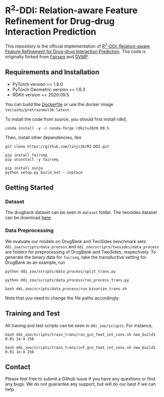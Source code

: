 # R<sup>2</sup>-DDI: Relation-aware Feature Refinement for Drug-drug Interaction Prediction
This repository is the official implementation of [R<sup>2</sup>-DDI: Relation-aware Feature Refinement for Drug-drug Interaction Prediction](https://academic.oup.com/bib/advance-article/doi/10.1093/bib/bbac576/6961471?utm_source=authortollfreelink&utm_campaign=bib&utm_medium=email&guestAccessKey=189b0995-bc41-40fc-b625-bf34b44ff21e&login=true). The code is originally forked from [Fairseq](https://github.com/pytorch/fairseq) and [DVMP](https://github.com/microsoft/DVMP).

## Requirements and Installation
* PyTorch version == 1.8.0
* PyTorch Geometric version == 1.6.3
* RDKit version == 2020.09.5

You can build the [Dockerfile](Dockerfile) or use the docker image `teslazhu/pretrainmol36:latest`.

To install the code from source, you should first install rdkit,
```
conda install -y -c conda-forge rdkit=2020.09.5
```
Then, install other dependencies, like
```
git clone https://github.com/linjc16/R2-DDI.git

pip install fairseq
pip uninstall -y fairseq 

pip install ninja
python setup.py build_ext --inplace
```
## Getting Started
### Dataset
The drugbank dataset can be seen in `dataset` folder. The twosides dataset can be download [here](https://figshare.com/articles/dataset/R2-DDI_Twosides_Dataset/22495666).

### Data Preprocessing
We evaluate our models on DrugBank and TwoSides benchmark sets. `ddi_zoo/scripts/data_process` and `ddi_zoo/scripts/twosides/data_process` are folders for preprocessing of DrugBank and TwoSides, respectively. To generate the binary data for `fairseq`, take the transductive setting for DrugBank as an example, run
```
python ddi_zoo/scripts/data_process/split_trans.py

python ddi_zoo/scripts/data_process/run_process_trans.py

bash ddi_zoo/scripts/data_process/run_binarize_trans.sh
```

Note that you need to change the file paths accordingly.

## Training and Test
All traning and test scripts can be seen in `ddi_zoo/scripts`. For instance,
```
bash ddi_zoo/scripts/train_trans/run_gcn_feat_int_cons.sh new_build1 0.01 1e-4 256

bash ddi_zoo/scripts/train_trans/inf_gcn_feat_int_cons.sh new_build1 0.01 1e-4 256
```
## Contact
Please feel free to submit a Github issue if you have any questions or find any bugs. We do not guarantee any support, but will do our best if we can help.
